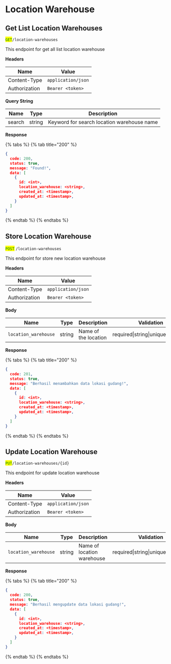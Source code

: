 # Location Warehouse

## Get List Location Warehouses

<mark style="color:green;">`GET`</mark>`/location-warehouses`

This endpoint for get all list location warehouse

**Headers**

| Name          | Value              |
| ------------- | ------------------ |
| Content-Type  | `application/json` |
| Authorization | `Bearer <token>`   |

**Query String**

| Name   | Type   | Description                                |
| ------ | ------ | ------------------------------------------ |
| search | string | Keyword for search location warehouse name |

**Response**

{% tabs %}
{% tab title="200" %}
```json
{
  code: 200,
  status: true,
  message: "Found!",
  data: [
    {
      id: <int>,
      location_warehouse: <string>,
      created_at: <timestamp>,
      updated_at: <timestamp>,
    }
  ]
}
```
{% endtab %}
{% endtabs %}

## Store Location Warehouse

<mark style="color:green;">`POST`</mark> `/location-warehouses`

This endpoint for store new location warehouse

**Headers**

| Name          | Value              |
| ------------- | ------------------ |
| Content-Type  | `application/json` |
| Authorization | `Bearer <token>`   |

**Body**

| Name                 | Type   | Description          | Validation                        |
| -------------------- | ------ | -------------------- | --------------------------------- |
| `location_warehouse` | string | Name of the location | required\|string\|unique\|max:100 |

**Response**

{% tabs %}
{% tab title="200" %}
```json
{
  code: 201,
  status: true,
  message: "Berhasil menambahkan data lokasi gudang!",
  data: [
    {
      id: <int>,
      location_warehouse: <string>,
      created_at: <timestamp>,
      updated_at: <timestamp>,
    }
  ]
}
```
{% endtab %}
{% endtabs %}

## Update Location Warehouse

<mark style="color:green;">`PUT`</mark>`/location-warehouses/{id}`

This endpoint for update location warehouse

**Headers**

| Name          | Value              |
| ------------- | ------------------ |
| Content-Type  | `application/json` |
| Authorization | `Bearer <token>`   |

**Body**

| Name                 | Type   | Description                | Validation                        |
| -------------------- | ------ | -------------------------- | --------------------------------- |
| `location_warehouse` | string | Name of location warehouse | required\|string\|unique\|max:100 |

**Response**

{% tabs %}
{% tab title="200" %}
```json
{
  code: 200,
  status: true,
  message: "Berhasil mengupdate data lokasi gudang!",
  data: [
    {
      id: <int>,
      location_warehouse: <string>,
      created_at: <timestamp>,
      updated_at: <timestamp>,
    }
  ]
}
```
{% endtab %}
{% endtabs %}
